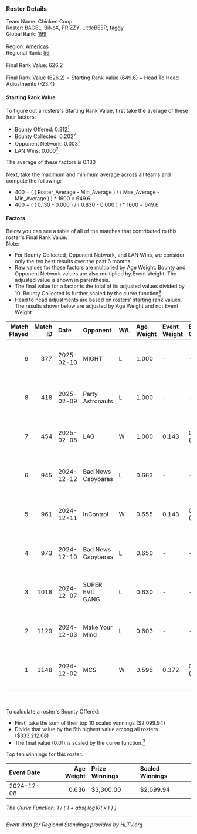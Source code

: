 ### Roster Details<br />
Team Name: Chicken Coop<br />
Roster: BAGEL, BiNoX, FRIZZY, LittleBEER, taggy<br />
Global Rank: [199](../../standings_global_2025_03_03.md)<br />
<br />
Region: [Americas]( ../../standings_americas_2025_03_03.md)<br />
Regional Rank: [56]( ../../standings_americas_2025_03_03.md)<br />
<br />
Final Rank Value:  626.2<br />
<br />
Final Rank Value (626.2) = Starting Rank Value (649.6) + Head To Head Adjustments (-23.4)<br />

#### Starting Rank Value<br />
To figure out a rosters's Starting Rank Value, first take the average of these four factors:<br />
- Bounty Offered: 0.312[<sup>1</sup>](#table2)
- Bounty Collected: 0.202[<sup>2</sup>](#table1)
- Opponent Network: 0.003[<sup>2</sup>](#table1)
- LAN Wins: 0.000[<sup>2</sup>](#table1)

The average of these factors is 0.130<br />
<br />
Next, take the maximum and minimum average across all teams and compute the following:<br />
- 400 + ( ( Roster_Average - Min_Average ) / ( Max_Average - Min_Average ) ) * 1600 = 649.6
- 400 + ( ( 0.130 - 0.000 ) / ( 0.830 - 0.000 ) ) * 1600 = 649.6


#### Factors<br />
Below you can see a table of all of the matches that contributed to this roster's Final Rank Value.<br />
Note:<br />

- For Bounty Collected, Opponent Network, and LAN Wins, we consider only the ten best results over the past 6 months.
- Raw values for those factors are multiplied by Age Weight. Bounty and Opponent Network values are also multiplied by Event Weight. The adjusted value is shown in parenthesis.
- The final value for a factor is the total of its adjusted values divided by 10. Bounty Collected is further scaled by the curve function[<sup>3</sup>](#curveFunction)
- Head to head adjustments are based on rosters' starting rank values. The results shown below are adjusted by Age Weight and not Event Weight
<span id="table1"></span><br />


| Match Played | Match ID | Date       | Opponent           | W/L | Age Weight | Event Weight | Bounty Collected | Opponent Network | LAN Wins  | H2H Adj. | Roster                                  |
| -: | -: | :- | :- | :- | :- | :- | :- | :- | :- | -: | :- |
|            9 |      377 | 2025-02-10 | MIGHT              | L   | 1.000      | -            | -                | -                | -         |    -9.90 | BAGEL, BiNoX, FRIZZY, LittleBEER, taggy |
|            8 |      418 | 2025-02-09 | Party Astronauts   | L   | 1.000      | -            | -                | -                | -         |    -8.11 | BAGEL, BiNoX, FRIZZY, LittleBEER, taggy |
|            7 |      454 | 2025-02-08 | LAG                | W   | 1.000      | 0.143        | 0.004 (0.001)    | 0.145 (0.021)    | 0 (0.000) |    18.70 | BAGEL, BiNoX, FRIZZY, LittleBEER, taggy |
|            6 |      945 | 2024-12-12 | Bad News Capybaras | L   | 0.663      | -            | -                | -                | -         |    -9.95 | BAGEL, Freaky, FRIZZY, LittleBEER, supa |
|            5 |      961 | 2024-12-11 | InControl          | W   | 0.655      | 0.143        | 0.000 (0.000)    | 0.000 (0.000)    | 0 (0.000) |     4.33 | BAGEL, Freaky, FRIZZY, LittleBEER, supa |
|            4 |      973 | 2024-12-10 | Bad News Capybaras | L   | 0.650      | -            | -                | -                | -         |    -9.98 | BAGEL, Freaky, FRIZZY, LittleBEER, supa |
|            3 |     1018 | 2024-12-07 | SUPER EVIL GANG    | L   | 0.630      | -            | -                | -                | -         |    -8.31 | BAGEL, Freaky, FRIZZY, LittleBEER, supa |
|            2 |     1129 | 2024-12-03 | Make Your Mind     | L   | 0.603      | -            | -                | -                | -         |    -8.38 | BAGEL, Freaky, FRIZZY, LittleBEER, supa |
|            1 |     1148 | 2024-12-02 | MCS                | W   | 0.596      | 0.372        | 0.002 (0.001)    | 0.060 (0.013)    | 0 (0.000) |     8.17 | BAGEL, Freaky, FRIZZY, LittleBEER, supa |

<br />
<span id="table2"></span><br />
To calculate a roster's Bounty Offered:<br />

- First, take the sum of their top 10 scaled winnings ($2,099.94)
- Divide that value by the 5th highest value among all rosters ($333,212.68)
- The final value (0.01) is scaled by the curve function.[<sup>3</sup>](#curveFunction)

Top ten winnings for this roster:<br />

| Event Date | Age Weight | Prize Winnings | Scaled Winnings |
| :- | -: | :- | :- |
| 2024-12-08 |      0.636 | $3,300.00      | $2,099.94       |


<span id="curveFunction"></span>_The Curve Function: 1 / ( 1 + abs( log10( x ) ) )_<br />

---
_Event data for Regional Standings provided by HLTV.org_<br />
